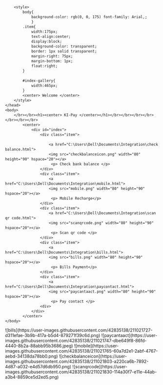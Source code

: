 <html>
	<head>
	
		<style>
			body{
				background-color: rgb(0, 0, 175) font-family: Arial,;
				}
			.item{
				width:175px;
				text-align:center;
				display:block;
				background-color: transparent;
				border: 1px solid transparent;
				margin-right: 75px;
				margin-bottom: 1px;
				float:right;
			}

			#index-gallery{
				width:465px;
			}
			<center> Welcome </center>
		</style>	
	</head>
	<body>
		</br></br><h1><center> KI-Pay </center></h1></br></br></br></br></br></br></br>
			<center>
				<div id="index">
					<div class="item">
				
						<a href="C:\Users\Dell\Documents\Integration\check balance.html">
						<img src="checkbalanceicon.png" width="80" height="90" hspace="20"></a>
						 <p> Check bank balance </p>
					</div>
					<div class="item">
						<a href="C:\Users\Dell\Documents\Integration\mobile.html">
						<img src="mobile.png" width="80" height="90" hspace="20"></a>
						 <p> Mobile Recharge</p>
					</div>
					<div class="item">
						<a href="C:\Users\Dell\Documents\Integration\scan qr code.html">
						<img src="scanqrcode.png" width="80" height="90" hspace="20"></a>
						 <p> Scan qr code </p>
					</div>
					<div class="item">
						<a href="C:\Users\Dell\Documents\Integration\bills.html">
						<img src="bills.png" width="80" height="90" hspace="20"></a>
						 <p> Bills Payment</p>
					</div>	 
					<div class="item">	 
						<a href="C:\Users\Dell\Documents\Integration\paycontact.html">
						<img src="paycantaact.png" width="80" height="90" hspace="20"></a>
						 <p> Pay contact </p>
					<div>
				</div>
			</center>	
	</body>
</html>![bills](https://user-images.githubusercontent.com/42835138/211021727-d311efae-3b9b-417a-b5d4-879271f39c6d.png)
![paycantaact](https://user-images.githubusercontent.com/42835138/211021747-dbe649f8-86fd-4440-8b2a-88abb95b3686.jpeg)
![mobile](https://user-images.githubusercontent.com/42835138/211021765-60a7d2e1-2abf-4767-aebd-34138da78bb0.png)
![checkbalanceicon](https://user-images.githubusercontent.com/42835138/211021803-a220ca6b-7892-4d87-a032-e4d57d6db950.png)
![scanqrcode](https://user-images.githubusercontent.com/42835138/211021830-114a30f7-e11e-44ab-a3b4-8859ce5d2ed5.png)
